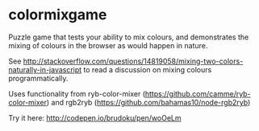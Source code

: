 # colormixgame
Puzzle game that tests your ability to mix colours, and demonstrates the
mixing of colours in the browser as would happen in nature.

See http://stackoverflow.com/questions/14819058/mixing-two-colors-naturally-in-javascript
to read a discussion on mixing colours programmatically.

Uses functionality from ryb-color-mixer (https://github.com/camme/ryb-color-mixer)
and rgb2ryb (https://github.com/bahamas10/node-rgb2ryb)

Try it here:
http://codepen.io/brudoku/pen/woOeLm